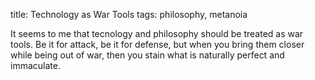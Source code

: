 title: Technology as War Tools
tags: philosophy, metanoia

It seems to me that tecnology and philosophy should be treated as war tools. Be
it for attack, be it for defense, but when you bring them closer while being
out of war, then you stain what is naturally perfect and immaculate. 


